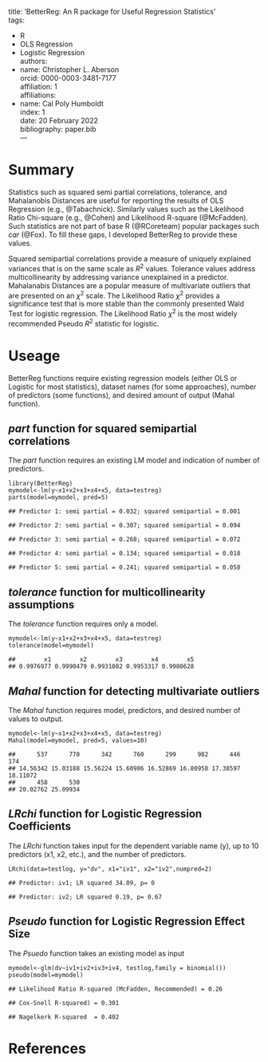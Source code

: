 title: ‘BetterReg: An R package for Useful Regression Statistics’  
tags:  
- R  
- OLS Regression  
- Logistic Regression  
authors:  
- name: Christopher L. Aberson  
orcid: 0000-0003-3481-7177  
affiliation: 1  
affiliations:  
- name: Cal Poly Humboldt  
index: 1  
date: 20 February 2022  
bibliography: paper.bib  
—

# Summary

Statistics such as squared semi partial correlations, tolerance, and
Mahalanobis Distances are useful for reporting the results of OLS
Regression (e.g., @Tabachnick). Similarly values such as the Likelihood
Ratio Chi-square (e.g., @Cohen) and Likelihood R-square (@McFadden).
Such statistics are not part of base R (@RCoreteam) popular packages
such *car* (@Fox). To fill these gaps, I developed BetterReg to provide
these values.

Squared semipartial correlations provide a measure of uniquely explained
variances that is on the same scale as *R*<sup>2</sup> values. Tolerance
values address multicollinearity by addressing variance unexplained in a
predictor. Mahalanabis Distances are a popular measure of multivariate
outliers that are presented on an *χ*<sup>2</sup> scale. The Likelihood
Ratio *χ*<sup>2</sup> provides a significance test that is more stable
than the commonly presented Wald Test for logistic regression. The
Likelihood Ratio *χ*<sup>2</sup> is the most widely recommended Pseudo
*R*<sup>2</sup> statistic for logistic.

# Useage

BetterReg functions require existing regression models (either OLS or
Logistic for most statistics), dataset names (for some approaches),
number of predictors (some functions), and desired amount of output
(Mahal function).

## *part* function for squared semipartial correlations

The *part* function requires an existing LM model and indication of
number of predictors.

    library(BetterReg)
    mymodel<-lm(y~x1+x2+x3+x4+x5, data=testreg)
    parts(model=mymodel, pred=5)

    ## Predictor 1: semi partial = 0.032; squared semipartial = 0.001

    ## Predictor 2: semi partial = 0.307; squared semipartial = 0.094

    ## Predictor 3: semi partial = 0.268; squared semipartial = 0.072

    ## Predictor 4: semi partial = 0.134; squared semipartial = 0.018

    ## Predictor 5: semi partial = 0.241; squared semipartial = 0.058

## *tolerance* function for multicollinearity assumptions

The *tolerance* function requires only a model.

    mymodel<-lm(y~x1+x2+x3+x4+x5, data=testreg)
    tolerance(model=mymodel)

    ##        x1        x2        x3        x4        x5 
    ## 0.9976977 0.9990479 0.9931082 0.9953317 0.9980628

## *Mahal* function for detecting multivariate outliers

The *Mahal* function requires model, predictors, and desired number of
values to output.

    mymodel<-lm(y~x1+x2+x3+x4+x5, data=testreg)
    Mahal(model=mymodel, pred=5, values=10)

    ##      537      770      342      760      299      982      446      174 
    ## 14.56342 15.03188 15.56224 15.60986 16.52869 16.80958 17.38597 18.11072 
    ##      458      530 
    ## 20.02762 25.09934

## *LRchi* function for Logistic Regression Coefficients

The *LRchi* function takes input for the dependent variable name (y), up
to 10 predictors (x1, x2, etc.), and the number of predictors.

    LRchi(data=testlog, y="dv", x1="iv1", x2="iv2",numpred=2)

    ## Predictor: iv1; LR squared 34.09, p= 0

    ## Predictor: iv2; LR squared 0.19, p= 0.67

## *Pseudo* function for Logistic Regression Effect Size

The *Psuedo* function takes an existing model as input

    mymodel<-glm(dv~iv1+iv2+iv3+iv4, testlog,family = binomial())
    pseudo(model=mymodel)

    ## Likelihood Ratio R-squared (McFadden, Recommended) = 0.26

    ## Cox-Snell R-squared) = 0.301

    ## Nagelkerk R-squared  = 0.402

# References
